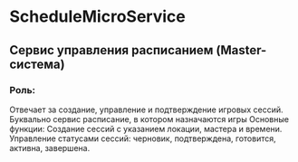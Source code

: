 # ScheduleMicroService
## Сервис управления расписанием (Master-система)
### Роль:
Отвечает за создание, управление и подтверждение игровых сессий. Буквально сервис расписание, в котором назначаются игры
Основные функции:
Создание сессий с указанием локации, мастера и времени.
Управление статусами сессий: черновик, подтверждена, готовится, активна, завершена.
